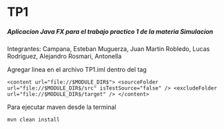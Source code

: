 # TP1

##### Aplicacion Java FX  para el trabajo practico 1 de la materia Simulacion

Integrantes: 
Campana, Esteban
Muguerza, Juan Martin
Robledo, Lucas
Rodriguez, Alejandro
Rosmari, Antonella


Agregar linea  <sourceFolder url="file://$MODULE_DIR$/src" isTestSource="false" /> 
en el archivo  TP1.iml dentro del tag <content>


 `<content url="file://$MODULE_DIR$">
      <sourceFolder url="file://$MODULE_DIR$/src" isTestSource="false" />
      <excludeFolder url="file://$MODULE_DIR$/target" />
    </content>`
    
    
Para ejecutar maven desde la terminal

`mvn clean install `